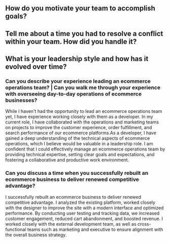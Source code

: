 ## How do you motivate your team to accomplish goals?
## Tell me about a time you had to resolve a conflict within your team. How did you handle it?
## What is your leadership style and how has it evolved over time?
### Can you describe your experience leading an ecommerce operations team? | Can you walk me through your experience with overseeing day-to-day operations of ecommerce businesses?
While I haven't had the opportunity to lead an ecommerce operations team yet, I have experience working closely with them as a developer. In my current role, I have collaborated with the operations and marketing teams on projects to improve the customer experience, order fulfillment, and search performance of our ecommerce platforms.As a developer, I have gained a deep understanding of the technical aspects of ecommerce operations, which I believe would be valuable in a leadership role. I am confident that I could effectively manage an ecommerce operations team by providing technical expertise, setting clear goals and expectations, and fostering a collaborative and productive work environment.
### Can you discuss a time when you successfully rebuilt an ecommerce business to deliver renewed competitive advantage?
I successfully rebuilt an ecommerce business to deliver renewed competitive advantage. I analyzed the existing platform, worked closely with the designer to improve the site with a modern interface and optimized performance. By conducting user testing and tracking data, we increased customer engagement, reduced cart abandonment, and boosted revenue. I worked closely with the external development team, as well as cross-functional teams such as marketing and executive to ensure alignment with the overall business strategy.
